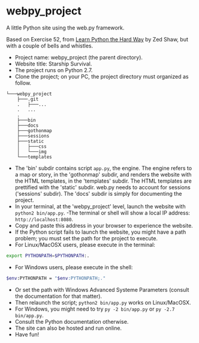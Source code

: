 # webpy_project

A little Python site using the web.py framework.

Based on Exercise 52, from [Learn Python the Hard Way](http://learnpythonthehardway.org) by Zed Shaw, but with a couple of bells and whistles.

- Project name: webpy_project (the parent directory).
- Website title: Starship Survival.
- The project runs on Python 2.7.
- Clone the project; on your PC, the project directory must organized as follow.

```text
└───webpy_project
    ├───.git
    .   ├───...
    .   ...
    .
    ├───bin
    ├───docs
    ├───gothonmap
    ├───sessions
    ├───static
    │   ├───css
    │   └───img
    └───templates
```

- The 'bin' subdir contains script `app.py`, the engine. The engine refers to a map or story, in the 'gothonmap' subdir, and renders the website with the HTML templates, in the 'templates' subdir. The HTML templates are prettified with the 'static' subdir. web.py needs to account for sessions ('sessions' subdir). The 'docs' subdir is simply for documenting the project.
- In your terminal, at the 'webpy_project' level, launch the website with `python2 bin/app.py`.
-The terminal or shell will show a local IP address: `http://localhost:8080`.
- Copy and paste this address in your browser to experience the website.
- If the Python script fails to launch the website, you might have a path problem; you must set the path for the project to execute.
- For Linux/MacOSX users, please execute in the terminal:

```bash
export PYTHONPATH=$PYTHONPATH:.
```

- For Windows users, please execute in the shell:

```bash
$env:PYTHONPATH = "$env:PYTHONPATH;."
```

- Or set the path with Windows Advanced Systeme Parameters (consult the documentation for that matter).
- Then relaunch the script; `python2 bin/app.py` works on Linux/MacOSX.
- For Windows, you might need to try `py -2 bin/app.py` or `py -2.7 bin/app.py`.
- Consult the Python documentation otherwise.
- The site can also be hosted and run online.
- Have fun!
